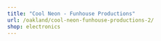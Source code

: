 ```yaml
---
title: "Cool Neon - Funhouse Productions"
url: /oakland/cool-neon-funhouse-productions-2/
shop: electronics
---
```

